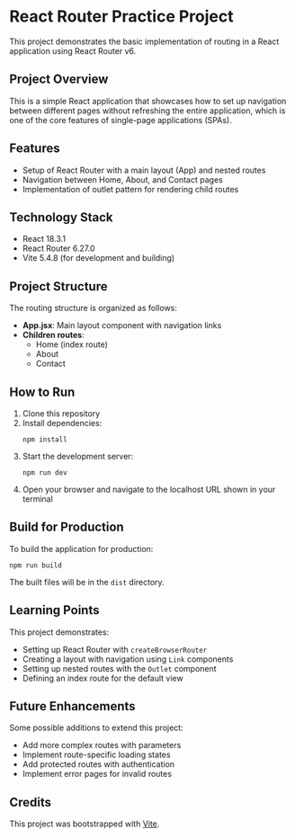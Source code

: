 # React Router Practice Project

This project demonstrates the basic implementation of routing in a React application using React Router v6.

## Project Overview

This is a simple React application that showcases how to set up navigation between different pages without refreshing the entire application, which is one of the core features of single-page applications (SPAs).

## Features

- Setup of React Router with a main layout (App) and nested routes
- Navigation between Home, About, and Contact pages
- Implementation of outlet pattern for rendering child routes

## Technology Stack

- React 18.3.1
- React Router 6.27.0
- Vite 5.4.8 (for development and building)

## Project Structure

The routing structure is organized as follows:

- **App.jsx**: Main layout component with navigation links
- **Children routes**:
  - Home (index route)
  - About
  - Contact

## How to Run

1. Clone this repository
2. Install dependencies:
   ```
   npm install
   ```
3. Start the development server:
   ```
   npm run dev
   ```
4. Open your browser and navigate to the localhost URL shown in your terminal

## Build for Production

To build the application for production:

```
npm run build
```

The built files will be in the `dist` directory.

## Learning Points

This project demonstrates:

- Setting up React Router with `createBrowserRouter`
- Creating a layout with navigation using `Link` components
- Setting up nested routes with the `Outlet` component
- Defining an index route for the default view

## Future Enhancements

Some possible additions to extend this project:

- Add more complex routes with parameters
- Implement route-specific loading states
- Add protected routes with authentication
- Implement error pages for invalid routes

## Credits

This project was bootstrapped with [Vite](https://vitejs.dev/).
